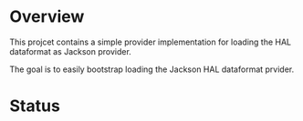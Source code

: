 # Overview

This projcet contains a simple provider implementation for loading the HAL dataformat as Jackson provider.

The goal is to easily bootstrap loading the Jackson HAL dataformat prvider.

# Status


